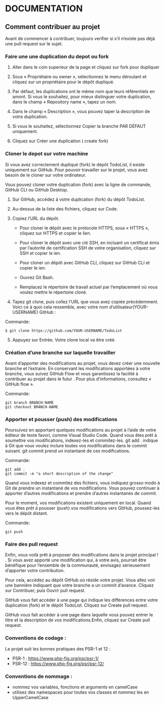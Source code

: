 # DOCUMENTATION

## Comment contribuer au projet
Avant de commencer à contribuer, toujours verifier si s’il n’existe pas déjà une pull request sur le sujet.
### Faire une une duplication du depot ou fork

1. Aller dans le coin superieur de la page et cliquez sur fork pour dupliquer

2. Sous « Propriétaire ou owner », sélectionnez le menu déroulant et cliquez sur un propriétaire pour le dépôt dupliqué.

3. Par défaut, les duplications ont le même nom que leurs référentiels en amont. Si vous le souhaitez, pour mieux distinguer votre duplication, dans le champ « Repository name », tapez un nom.

4. Dans le champ « Description », vous pouvez taper la description de votre duplication.

5. Si vous le souhaitez, sélectionnez Copier la branche PAR DÉFAUT uniquement.

6. Cliquez sur Créer une duplication ( create fork)


### Cloner le depot sur votre machine

Si vous avez correctement dupliqué (fork) le dépôt TodoList, il existe uniquement sur GitHub. Pour pouvoir travailler sur le projet, vous avez besoin de le cloner sur votre ordinateur.

Vous pouvez cloner votre duplication (fork) avec la ligne de commande, GitHub CLI ou GitHub Desktop.

1. Sur GitHub, accédez à votre duplication (fork) du dépôt TodoList.

2. Au-dessus de la liste des fichiers, cliquez sur  Code.

3. Copiez l’URL du dépôt.

    - Pour cloner le dépôt avec le protocole HTTPS, sous « HTTPS », cliquez sur  HTTPS et copier le lien.

    - Pour cloner le dépôt avec une clé SSH, en incluant un certificat émis par l’autorité de certification SSH de votre organisation, cliquez sur SSH et copier le ien.

    - Pour cloner un dépôt avec GitHub CLI, cliquez sur GitHub CLI et copier le ien.

    - Ouvrez Git Bash.

    - Remplacez le répertoire de travail actuel par l’emplacement où vous voulez mettre le répertoire cloné.

4. Tapez git clone, puis collez l’URL que vous avez copiée précédemment. Voici ce à quoi cela ressemble, avec votre nom d’utilisateur(YOUR-USERNAME) GitHub  :

Commande:
```
$ git clone https://github.com/YOUR-USERNAME/TodoList 

```
5. Appuyez sur Entrée. Votre clone local va être créé.

### Création d’une branche sur laquelle travailler

Avant d’apporter des modifications au projet, vous devez créer une nouvelle branche et l’extraire. En conservant les modifications apportées à votre branche, vous suivez GitHub Flow et vous garantissez la facilité à contribuer au projet dans le futur . Pour plus d’informations, consultez « GitHub flow ».

Commande:
```
git branch BRANCH-NAME
git checkout BRANCH-NAME

```
###  Apporter et pousser (push) des modifications

Poursuivez en apportant quelques modifications au projet à l’aide de votre éditeur de texte favori, comme Visual Studio Code.
Quand vous êtes prêt à soumettre vos modifications, indexez-les et commitez-les. git add . indique à Git que vous voulez inclure toutes vos modifications dans le commit suivant. git commit prend un instantané de ces modifications.

Commande:
```
git add .
git commit -m "a short description of the change"
```

Quand vous indexez et commitez des fichiers, vous indiquez grosso modo à Git de prendre un instantané de vos modifications. Vous pouvez continuer à apporter d’autres modifications et prendre d’autres instantanés de commit.

Pour le moment, vos modifications existent uniquement en local. Quand vous êtes prêt à pousser (push) vos modifications vers GitHub, poussez-les vers le dépôt distant.

Commande:
```
git push
```

### Faire des pull request

Enfin, vous voilà prêt à proposer des modifications dans le projet principal ! . Si vous avez apporté une modification qui, à votre avis, pourrait être bénéfique pour l’ensemble de la communauté, envisagez sérieusement d’apporter votre contribution.

Pour cela, accédez au dépôt GitHub où réside votre projet. Vous allez voir une bannière indiquant que votre branche a un commit d’avance. Cliquez sur Contribuer, puis Ouvrir pull request.

GitHub vous fait accéder à une page qui indique les différences entre votre duplication (fork) et le dépôt TodoList. Cliquez sur Create pull request.

GitHub vous fait accéder à une page dans laquelle vous pouvez entrer le titre et la description de vos modifications.Enfin, cliquez sur Create pull request.

### Conventions de codage :

Le projet suit les bonnes pratiques des PSR-1 et 12 :

- PSR-1 : https://www.php-fig.org/psr/psr-1/
- PSR-12 : https://www.php-fig.org/psr/psr-12/

### Conventions de nommage :
- nommez vos variables, fonctions et arguments en camelCase
- utilisez des namespaces pour toutes vos classes et nommez les en UpperCamelCase

